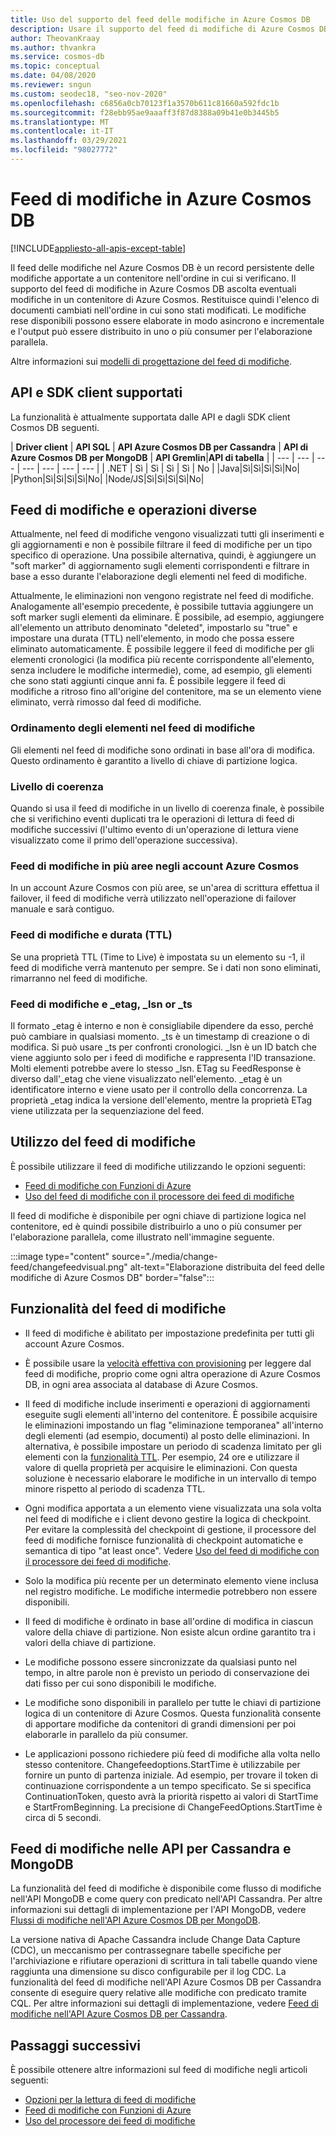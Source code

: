 ```yaml
---
title: Uso del supporto del feed delle modifiche in Azure Cosmos DB
description: Usare il supporto del feed di modifiche di Azure Cosmos DB per tenere traccia delle modifiche nei documenti, eseguire elaborazioni basate su eventi come i trigger e mantenere aggiornati i sistemi di cache e analisi.
author: TheovanKraay
ms.author: thvankra
ms.service: cosmos-db
ms.topic: conceptual
ms.date: 04/08/2020
ms.reviewer: sngun
ms.custom: seodec18, "seo-nov-2020"
ms.openlocfilehash: c6856a0cb70123f1a3570b611c81660a592fdc1b
ms.sourcegitcommit: f28ebb95ae9aaaff3f87d8388a09b41e0b3445b5
ms.translationtype: MT
ms.contentlocale: it-IT
ms.lasthandoff: 03/29/2021
ms.locfileid: "98027772"
---
```

# <a name="change-feed-in-azure-cosmos-db"></a>Feed di modifiche in Azure Cosmos DB
[!INCLUDE[appliesto-all-apis-except-table](includes/appliesto-all-apis-except-table.md)]

Il feed delle modifiche nel Azure Cosmos DB è un record persistente delle modifiche apportate a un contenitore nell'ordine in cui si verificano. Il supporto del feed di modifiche in Azure Cosmos DB ascolta eventuali modifiche in un contenitore di Azure Cosmos. Restituisce quindi l'elenco di documenti cambiati nell'ordine in cui sono stati modificati. Le modifiche rese disponibili possono essere elaborate in modo asincrono e incrementale e l'output può essere distribuito in uno o più consumer per l'elaborazione parallela.

Altre informazioni sui [modelli di progettazione del feed di modifiche](change-feed-design-patterns.md).

## <a name="supported-apis-and-client-sdks"></a>API e SDK client supportati

La funzionalità è attualmente supportata dalle API e dagli SDK client Cosmos DB seguenti.

| **Driver client** | **API SQL** | **API Azure Cosmos DB per Cassandra** | **API di Azure Cosmos DB per MongoDB** | **API Gremlin**|**API di tabella** |
| --- | --- | --- | --- | --- | --- | --- |
| .NET | Sì | Sì | Sì | Sì | No |
|Java|Sì|Sì|Sì|Sì|No|
|Python|Sì|Sì|Sì|Sì|No|
|Node/JS|Sì|Sì|Sì|Sì|No|

## <a name="change-feed-and-different-operations"></a>Feed di modifiche e operazioni diverse

Attualmente, nel feed di modifiche vengono visualizzati tutti gli inserimenti e gli aggiornamenti e non è possibile filtrare il feed di modifiche per un tipo specifico di operazione. Una possibile alternativa, quindi, è aggiungere un "soft marker" di aggiornamento sugli elementi corrispondenti e filtrare in base a esso durante l'elaborazione degli elementi nel feed di modifiche.

Attualmente, le eliminazioni non vengono registrate nel feed di modifiche. Analogamente all'esempio precedente, è possibile tuttavia aggiungere un soft marker sugli elementi da eliminare. È possibile, ad esempio, aggiungere all'elemento un attributo denominato "deleted", impostarlo su "true" e impostare una durata (TTL) nell'elemento, in modo che possa essere eliminato automaticamente. È possibile leggere il feed di modifiche per gli elementi cronologici (la modifica più recente corrispondente all'elemento, senza includere le modifiche intermedie), come, ad esempio, gli elementi che sono stati aggiunti cinque anni fa. È possibile leggere il feed di modifiche a ritroso fino all'origine del contenitore, ma se un elemento viene eliminato, verrà rimosso dal feed di modifiche.

### <a name="sort-order-of-items-in-change-feed"></a>Ordinamento degli elementi nel feed di modifiche

Gli elementi nel feed di modifiche sono ordinati in base all'ora di modifica. Questo ordinamento è garantito a livello di chiave di partizione logica.

### <a name="consistency-level"></a>Livello di coerenza

Quando si usa il feed di modifiche in un livello di coerenza finale, è possibile che si verifichino eventi duplicati tra le operazioni di lettura di feed di modifiche successivi (l'ultimo evento di un'operazione di lettura viene visualizzato come il primo dell'operazione successiva).

### <a name="change-feed-in-multi-region-azure-cosmos-accounts"></a>Feed di modifiche in più aree negli account Azure Cosmos

In un account Azure Cosmos con più aree, se un'area di scrittura effettua il failover, il feed di modifiche verrà utilizzato nell'operazione di failover manuale e sarà contiguo.

### <a name="change-feed-and-time-to-live-ttl"></a>Feed di modifiche e durata (TTL)

Se una proprietà TTL (Time to Live) è impostata su un elemento su -1, il feed di modifiche verrà mantenuto per sempre. Se i dati non sono eliminati, rimarranno nel feed di modifiche.  

### <a name="change-feed-and-_etag-_lsn-or-_ts"></a>Feed di modifiche e _etag, _lsn or _ts

Il formato _etag è interno e non è consigliabile dipendere da esso, perché può cambiare in qualsiasi momento. _ts è un timestamp di creazione o di modifica. Si può usare _ts per confronti cronologici. _lsn è un ID batch che viene aggiunto solo per i feed di modifiche e rappresenta l'ID transazione. Molti elementi potrebbe avere lo stesso _lsn. ETag su FeedResponse è diverso dall'_etag che viene visualizzato nell'elemento. _etag è un identificatore interno e viene usato per il controllo della concorrenza. La proprietà _etag indica la versione dell'elemento, mentre la proprietà ETag viene utilizzata per la sequenziazione del feed.

## <a name="working-with-change-feed"></a>Utilizzo del feed di modifiche

È possibile utilizzare il feed di modifiche utilizzando le opzioni seguenti:

* [Feed di modifiche con Funzioni di Azure](change-feed-functions.md)
* [Uso del feed di modifiche con il processore dei feed di modifiche](change-feed-processor.md) 

Il feed di modifiche è disponibile per ogni chiave di partizione logica nel contenitore, ed è quindi possibile distribuirlo a uno o più consumer per l'elaborazione parallela, come illustrato nell'immagine seguente.

:::image type="content" source="./media/change-feed/changefeedvisual.png" alt-text="Elaborazione distribuita del feed delle modifiche di Azure Cosmos DB" border="false":::

## <a name="features-of-change-feed"></a>Funzionalità del feed di modifiche

* Il feed di modifiche è abilitato per impostazione predefinita per tutti gli account Azure Cosmos.

* È possibile usare la [velocità effettiva con provisioning](request-units.md) per leggere dal feed di modifiche, proprio come ogni altra operazione di Azure Cosmos DB, in ogni area associata al database di Azure Cosmos.

* Il feed di modifiche include inserimenti e operazioni di aggiornamenti eseguite sugli elementi all'interno del contenitore. È possibile acquisire le eliminazioni impostando un flag "eliminazione temporanea" all'interno degli elementi (ad esempio, documenti) al posto delle eliminazioni. In alternativa, è possibile impostare un periodo di scadenza limitato per gli elementi con la [funzionalità TTL](time-to-live.md). Per esempio, 24 ore e utilizzare il valore di quella proprietà per acquisire le eliminazioni. Con questa soluzione è necessario elaborare le modifiche in un intervallo di tempo minore rispetto al periodo di scadenza TTL.

* Ogni modifica apportata a un elemento viene visualizzata una sola volta nel feed di modifiche e i client devono gestire la logica di checkpoint. Per evitare la complessità del checkpoint di gestione, il processore del feed di modifiche fornisce funzionalità di checkpoint automatiche e semantica di tipo "at least once". Vedere [Uso del feed di modifiche con il processore dei feed di modifiche](change-feed-processor.md).

* Solo la modifica più recente per un determinato elemento viene inclusa nel registro modifiche. Le modifiche intermedie potrebbero non essere disponibili.

* Il feed di modifiche è ordinato in base all'ordine di modifica in ciascun valore della chiave di partizione. Non esiste alcun ordine garantito tra i valori della chiave di partizione.

* Le modifiche possono essere sincronizzate da qualsiasi punto nel tempo, in altre parole non è previsto un periodo di conservazione dei dati fisso per cui sono disponibili le modifiche.

* Le modifiche sono disponibili in parallelo per tutte le chiavi di partizione logica di un contenitore di Azure Cosmos. Questa funzionalità consente di apportare modifiche da contenitori di grandi dimensioni per poi elaborarle in parallelo da più consumer.

* Le applicazioni possono richiedere più feed di modifiche alla volta nello stesso contenitore. Changefeedoptions.StartTime è utilizzabile per fornire un punto di partenza iniziale. Ad esempio, per trovare il token di continuazione corrispondente a un tempo specificato. Se si specifica ContinuationToken, questo avrà la priorità rispetto ai valori di StartTime e StartFromBeginning. La precisione di ChangeFeedOptions.StartTime è circa di 5 secondi.

## <a name="change-feed-in-apis-for-cassandra-and-mongodb"></a>Feed di modifiche nelle API per Cassandra e MongoDB

La funzionalità del feed di modifiche è disponibile come flusso di modifiche nell'API MongoDB e come query con predicato nell'API Cassandra. Per altre informazioni sui dettagli di implementazione per l'API MongoDB, vedere [Flussi di modifiche nell'API Azure Cosmos DB per MongoDB](mongodb-change-streams.md).

La versione nativa di Apache Cassandra include Change Data Capture (CDC), un meccanismo per contrassegnare tabelle specifiche per l'archiviazione e rifiutare operazioni di scrittura in tali tabelle quando viene raggiunta una dimensione su disco configurabile per il log CDC. La funzionalità del feed di modifiche nell'API Azure Cosmos DB per Cassandra consente di eseguire query relative alle modifiche con predicato tramite CQL. Per altre informazioni sui dettagli di implementazione, vedere [Feed di modifiche nell'API Azure Cosmos DB per Cassandra](cassandra-change-feed.md).

## <a name="next-steps"></a>Passaggi successivi

È possibile ottenere altre informazioni sul feed di modifiche negli articoli seguenti:

* [Opzioni per la lettura di feed di modifiche](read-change-feed.md)
* [Feed di modifiche con Funzioni di Azure](change-feed-functions.md)
* [Uso del processore dei feed di modifiche](change-feed-processor.md)
